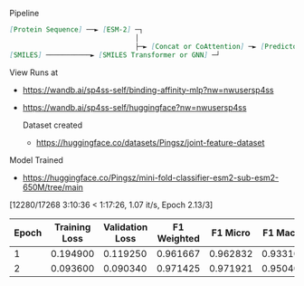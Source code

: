 Pipeline
```markdown
[Protein Sequence] ──► [ESM-2] ─┐
                               │
                               ├─► [Concat or CoAttention] ─► [Predictor (MLP or GNN)] ─► Binding Affinity
[SMILES] ───────────► [SMILES Transformer or GNN] ─┘
```

View Runs at
- https://wandb.ai/sp4ss-self/binding-affinity-mlp?nw=nwusersp4ss
- https://wandb.ai/sp4ss-self/huggingface?nw=nwusersp4ss

  Dataset created
  - https://huggingface.co/datasets/Pingsz/joint-feature-dataset
 
Model Trained
- https://huggingface.co/Pingsz/mini-fold-classifier-esm2-sub-esm2-650M/tree/main

[12280/17268 3:10:36 < 1:17:26, 1.07 it/s, Epoch 2.13/3]

| Epoch | Training Loss | Validation Loss | F1 Weighted | F1 Micro | F1 Macro |
|-------|---------------|-----------------|-------------|----------|----------|
| 1     | 0.194900      | 0.119250        | 0.961667    | 0.962832 | 0.933105 |
| 2     | 0.093600      | 0.090340        | 0.971425    | 0.971921 | 0.950401 |

